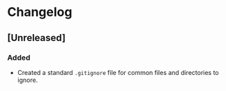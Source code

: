 # Changelog

## [Unreleased]

### Added
- Created a standard `.gitignore` file for common files and directories to ignore.
